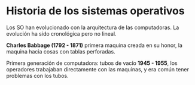 # Historia de los sistemas operativos

Los SO han evolucionado con la arquitectura de las computadoras. La evolución ha sido cronológica pero no lineal.

**Charles Babbage (1792 - 1871)** primera maquina creada en su honor, la maquina hacia cosas con tablas perforadas.

Primera generación de computadora: tubos de vacío **1945 - 1955**, los operadores trabajaban directamente con las maquinas, y era común tener problemas con los tubos. 